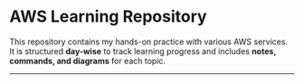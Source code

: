 # AWS Learning Repository

This repository contains my hands-on practice with various AWS services. It is structured **day-wise** to track learning progress and includes **notes, commands, and diagrams** for each topic.

---

